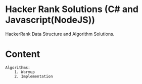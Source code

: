 # Hacker Rank Solutions (C# and Javascript(NodeJS))
   HackerRank Data Structure and Algorithm Solutions.

# Content
    Algorithms:
        1. Warmup
        2. Implementation

